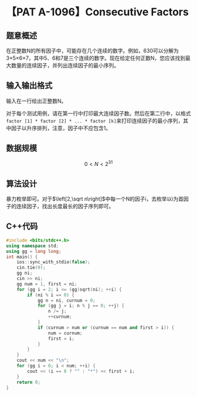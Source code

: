 # 【PAT A-1096】Consecutive Factors
## 题意概述
在正整数N的所有因子中，可能存在几个连续的数字。例如，630可以分解为3×5×6×7，其中5、6和7是三个连续的数字。现在给定任何正数N，您应该找到最大数量的连续因子，并列出连续因子的最小序列。
## 输入输出格式
输入在一行给出正整数N。

对于每个测试用例，请在第一行中打印最大连续因子数。然后在第二行中，以格式`factor [1] * factor [2] * ... * factor [k]`来打印连续因子的最小序列，其中因子以升序排列，注意，因子中不应包含1。
## 数据规模
$$0<N<2^{31}$$
## 算法设计
暴力枚举即可。对于$\left[2,\sqrt n\right]$中每一个N的因子i，去枚举以i为首因子的连续因子，找出长度最长的因子序列即可。
## C++代码
```cpp
#include <bits/stdc++.h>
using namespace std;
using gg = long long;
int main() {
    ios::sync_with_stdio(false);
    cin.tie(0);
    gg ni;
    cin >> ni;
    gg num = 1, first = ni;
    for (gg i = 2; i <= (gg)sqrt(ni); ++i) {
        if (ni % i == 0) {
            gg n = ni, curnum = 0;
            for (gg j = i; n % j == 0; ++j) {
                n /= j;
                ++curnum;
            }
            if (curnum > num or (curnum == num and first > i)) {
                num = curnum;
                first = i;
            }
        }
    }
    cout << num << "\n";
    for (gg i = 0; i < num; ++i) {
        cout << (i == 0 ? "" : "*") << first + i;
    }
    return 0;
}
```